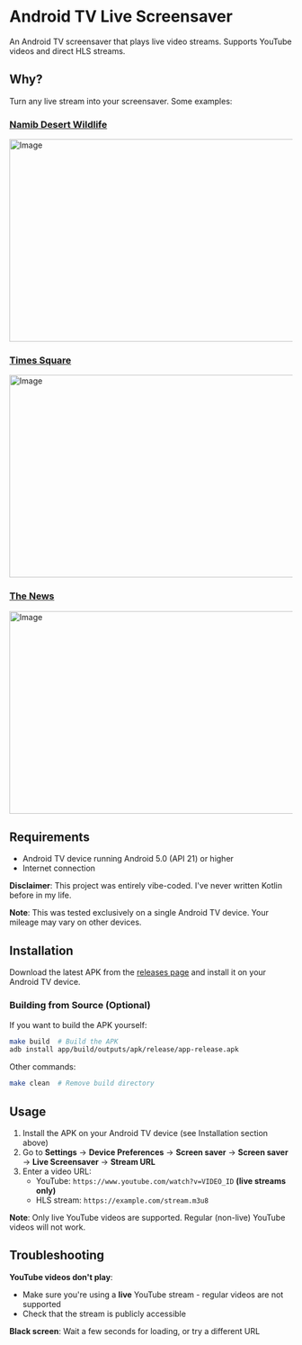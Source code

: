 # Android TV Live Screensaver

An Android TV screensaver that plays live video streams. Supports YouTube videos and direct HLS streams.

## Why?
   
Turn any live stream into your screensaver. Some examples:

### [Namib Desert Wildlife](https://www.youtube.com/watch?v=ydYDqZQpim8)
<img width="640" height="360" alt="Image" src="https://github.com/user-attachments/assets/19b39408-8d67-4699-87c9-bb218198190d" />

### [Times Square](https://www.youtube.com/watch?v=rnXIjl_Rzy4)
<img width="640" height="360" alt="Image" src="https://github.com/user-attachments/assets/5db52a77-24a2-4bd1-9698-d3f2258b4890" />

### [The News](https://www.youtube.com/watch?v=iipR5yUp36o)

<img width="640" height="360" alt="Image" src="https://github.com/user-attachments/assets/1d528a72-3d1b-4151-8e9c-347cdfe8d94c" />

## Requirements

- Android TV device running Android 5.0 (API 21) or higher
- Internet connection

**Disclaimer**: This project was entirely vibe-coded. I've never written Kotlin before in my life.

**Note**: This was tested exclusively on a single Android TV device. Your mileage may vary on other devices.

## Installation

Download the latest APK from the [releases page](https://github.com/hauxir/androidtv-live-screensaver/releases) and install it on your Android TV device.

### Building from Source (Optional)

If you want to build the APK yourself:
```bash
make build  # Build the APK
adb install app/build/outputs/apk/release/app-release.apk
```

Other commands:
```bash
make clean  # Remove build directory
```

## Usage

1. Install the APK on your Android TV device (see Installation section above)
2. Go to **Settings** → **Device Preferences** → **Screen saver** → **Screen saver** → **Live Screensaver** → **Stream URL**
3. Enter a video URL:
   - YouTube: `https://www.youtube.com/watch?v=VIDEO_ID` **(live streams only)**
   - HLS stream: `https://example.com/stream.m3u8`

**Note**: Only live YouTube videos are supported. Regular (non-live) YouTube videos will not work.

## Troubleshooting

**YouTube videos don't play**:
- Make sure you're using a **live** YouTube stream - regular videos are not supported
- Check that the stream is publicly accessible

**Black screen**: Wait a few seconds for loading, or try a different URL
